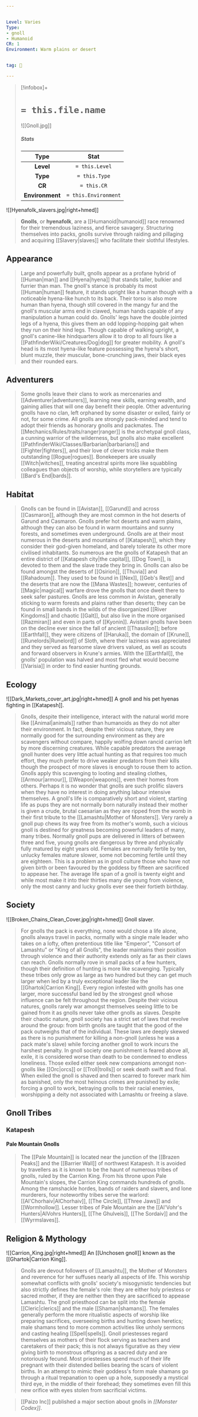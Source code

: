 ```yaml
---


Level: Varies
Type:
- gnoll
- Humanoid
CR: 1
Environment: Warm plains or desert


tag: 👹

---
```


> [!infobox]+
> #  `= this.file.name`
> ![[Gnoll.jpg]]
> ##### Stats
> Type | Stat |
> :---:|:---:|
> **Level** | `= this.Level` |
> **Type** | `= this.Type` |
> **CR** | `= this.CR` |
> **Environment** | `= this.Environment` |



![[Hyenafolk_slavers.jpg|right+hmed]] 


> **Gnolls**, or **hyenafolk**,  are a [[Humanoid|humanoid]] race renowned for their tremendous laziness, and fierce savagery. Structuring themselves into packs, gnolls survive through raiding and pillaging and acquiring [[Slavery|slaves]] who facilitate their slothful lifestyles.



## Appearance

> Large and powerfully built, gnolls appear as a profane hybrid of [[Human|man]] and [[Hyena|hyena]] that stands taller, bulkier and furrier than man. The gnoll's stance is probably its most [[Human|human]] feature, it stands upright like a human though with a noticeable hyena-like hunch to its back. Their torso is also more human than hyena, though still covered in the mangy fur and the gnoll's muscular arms end in clawed, human hands capable of any manipulation a human could do. Gnolls' legs have the double jointed legs of a hyena, this gives them an odd lopping-hopping gait when they run on their hind legs. Though capable of walking upright, a gnoll's canine-like hindquarters allow it to drop to all fours like a [[PathfinderWiki/Creatures/Dog|dog]] for greater mobility. A gnoll's head is its most hyena-like feature possessing the hyena's short, blunt muzzle, their muscular, bone-crunching jaws, their black eyes and their rounded ears.


## Adventurers

> Some gnolls leave their clans to work as mercenaries and [[Adventurer|adventurers]], learning new skills, earning wealth, and gaining allies that will one day benefit their people. Other adventuring gnolls have no clan, left orphaned by some disaster or exiled, fairly or not, for some crime. All gnolls are strongly pack-minded and tend to adopt their friends as honorary gnolls and packmates. The [[Mechanics/Rules/traits/ranger|ranger]] is the archetypal gnoll class, a cunning warrior of the wilderness, but gnolls also make excellent [[PathfinderWiki/Classes/Barbarian|barbarians]] and [[Fighter|fighters]], and their love of clever tricks make them outstanding [[Rogue|rogues]]. Bonekeepers are usually [[Witch|witches]], treating ancestral spirits more like squabbling colleagues than objects of worship, while storytellers are typically [[Bard's End|bards]].


## Habitat

> Gnolls can be found in [[Avistan]], [[Garund]] and across [[Casmaron]], although they are most common in the hot deserts of Garund and Casmaron. Gnolls prefer hot deserts and warm plains, although they can also be found in warm mountains and sunny forests, and sometimes even underground. Gnolls are at their most numerous in the deserts and mountains of [[Katapesh]], which they consider their god-given homeland, and barely tolerate its other more civilised inhabitants. So numerous are the gnolls of Katapesh that an entire district of [[Katapesh city|the capital]], [[Dog Town]], is devoted to them and the slave trade they bring in. Gnolls can also be found amongst the deserts of [[Osirion]], [[Thuvia]] and [[Rahadoum]]. They used to be found in [[Nex]], [[Geb's Rest]] and the deserts that are now the [[Mana Wastes]]; however, centuries of [[Magic|magical]] warfare drove the gnolls that once dwelt there to seek safer pastures. Gnolls are less common in Avistan, generally sticking to warm forests and plains rather than deserts; they can be found in small bands in the wilds of the disorganized [[River Kingdoms]] and chaotic [[Galt]], but also live in the more organised [[Razmiran]] and even in parts of [[Kyonin]]. Avistani gnolls have been on the decline ever since the fall of ancient [[Thassilon]]; before [[Earthfall]], they were citizens of [[Haruka]], the domain of [[Krune]], [[Runelords|Runelord]] of Sloth, where their laziness was appreciated and they served as fearsome slave drivers valued, as well as scouts and forward observers in Krune's armies. With the [[Earthfall]], the gnolls' population was halved and most fled what would become [[Varisia]] in order to find easier hunting grounds.


## Ecology

![[Dark_Markets_cover_art.jpg|right+hmed]] 
 A gnoll and his pet hyenas fighting in [[Katapesh]].
> Gnolls, despite their intelligence, interact with the natural world more like [[Animal|animals]] rather than humanoids as they do not alter their environment. In fact, despite their vicious nature, they are normally good for the surrounding environment as they are scavengers without compare, happily wolfing down rancid carrion left by more discerning creatures. While capable predators the average gnoll hunter does very little actual hunting as that requires too much effort, they much prefer to drive weaker predators from their kills though the prospect of more slaves is enough to rouse them to action. Gnolls apply this scavenging to looting and stealing clothes, [[Armour|armour]], [[Weapon|weapons]], even their homes from others. Perhaps it is no wonder that gnolls are such prolific slavers when they have no interest in doing anything labour intensive themselves.
> A gnoll's life is comparatively short and violent, starting life as pups they are not normally born naturally instead their mother is given a crude, brutal caesarian as they are ripped from the womb in their first tribute to the [[Lamashtu|Mother of Monsters]]. Very rarely a gnoll pup chews its way free from its mother's womb, such a vicious gnoll is destined for greatness becoming powerful leaders of many, many tribes. Normally gnoll pups are delivered in litters of between three and five, young gnolls are dangerous by three and physically fully matured by eight years old. Females are normally fertile by ten, unlucky females mature slower, some not becoming fertile until they are eighteen. This is a problem as in gnoll culture those who have not given birth or been favoured by the goddess by fifteen are sacrificed to appease her. The average life span of a gnoll is twenty eight and while most make it into their thirties many die young from violence, only the most canny and lucky gnolls ever see their fortieth birthday.


## Society

![[Broken_Chains_Clean_Cover.jpg|right+hmed]] 
 Gnoll slaver.
> For gnolls the pack is everything, none would chose a life alone, gnolls always travel in packs, normally with a single male leader who takes on a lofty, often pretentious title like "Emperor", "Consort of Lamashtu" or "King of all Gnolls", the leader maintains their position through violence and their authority extends only as far as their claws can reach. Gnolls normally rove in small packs of a few hunters, though their definition of hunting is more like scavenging. Typically these tribes only grow as large as two hundred but they can get much larger when led by a truly exceptional leader like the [[Ghartok|Carrion King]]. Every region infested with gnolls has one larger, more successful band led by the strongest gnoll whose influence can be felt throughout the region. Despite their vicious natures, gnolls rarely war amongst themselves seeing little to be gained from it as gnolls never take other gnolls as slaves. Despite their chaotic nature, gnoll society has a strict set of laws that revolve around the group: from birth gnolls are taught that the good of the pack outweighs that of the individual. These laws are deeply skewed as there is no punishment for killing a non-gnoll (unless he was a pack mate's slave) while forcing another gnoll to work incurs the harshest penalty. In gnoll society one punishment is feared above all, exile, it is considered worse than death to be condemned to endless loneliness. Those exiled either seek new companions amongst non-gnolls like [[Orc|orcs]] or [[Troll|trolls]] or seek death swift and final. When exiled the gnoll is shaved and then scarred to forever mark him as banished, only the most heinous crimes are punished by exile; forcing a gnoll to work, betraying gnolls to their racial enemies, worshipping a deity not associated with Lamashtu or freeing a slave.


## Gnoll Tribes


### Katapesh


#### Pale Mountain Gnolls

> The [[Pale Mountain]] is located near the junction of the [[Brazen Peaks]] and the [[Barrier Wall]] of northwest Katapesh. It is avoided by travellers as it is known to be the haunt of numerous tribes of gnolls, ruled by the Carrion King. From his throne upon Pale Mountain's slopes, the Carrion King commands hundreds of gnolls.  Among the ramshackle hordes, bands of raiders  and slavers, and lone murderers, four noteworthy tribes serve the warlord: [[Al'Chorhaiv|AlChorhaiv]], [[The Circle]], [[Three Jaws]] and [[Wormhollow]].
> Lesser tribes of Pale Mountain are the [[Al'Vohr's Hunters|AlVohrs Hunters]], [[The Ghulveis]], [[The Sordaiv]] and the [[Wyrmslaves]].


## Religion & Mythology

![[Carrion_King.jpg|right+hmed]] 
 An [[Unchosen gnoll]] known as the [[Ghartok|Carrion King]].
> Gnolls are devout followers of [[Lamashtu]], the Mother of Monsters and reverence for her suffuses nearly all aspects of life. This worship somewhat conflicts with gnolls' society's misogynistic tendencies but also strictly defines the female's role: they are either holy priestess or sacred mother, if they are neither then they are sacrificed to appease Lamashtu. The gnoll priesthood can be split into the female [[Cleric|clerics]] and the male [[Shaman|shamans]]. The females generally perform the more ritualistic aspects of worship like preparing sacrifices, overseeing births and hunting down heretics; male shamans tend to more common activities like unholy sermons and casting healing [[Spell|spells]]. Gnoll priestesses regard themselves as mothers of their flock serving as teachers and caretakers of their pack; this is not always figurative as they view giving birth to monstrous offspring as a sacred duty and are notoriously fecund. Most priestesses spend much of their life pregnant with their distended bellies bearing the scars of violent births. In an attempt to mimic their goddess's form male shamans go through a ritual trepanation to open up a hole, supposedly a mystical third eye, in the middle of their forehead; they sometimes even fill this new orifice with eyes stolen from sacrificial victims.


> [[Paizo Inc]] published a major section about gnolls in *[[Monster Codex]]*.







